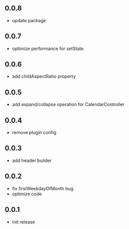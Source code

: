 ## 0.0.8

* update package

## 0.0.7

* optimize performance for setState

## 0.0.6

* add childAspectRatio property

## 0.0.5

* add expand/collapse operation for CalendarController

## 0.0.4

* remove plugin config

## 0.0.3

* add header builder

## 0.0.2

* fix firstWeekdayOfMonth bug
* optimize code

## 0.0.1

* init release
